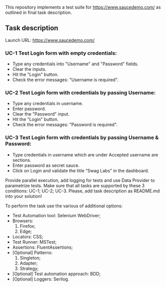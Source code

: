 This repository implements a test suite for https://www.saucedemo.com/ as outlined in final task description.

## Task description

Launch URL: https://www.saucedemo.com/

### UC-1 Test Login form with empty credentials:

- Type any credentials into "Username" and "Password" fields.
- Clear the inputs.
- Hit the "Login" button.
- Check the error messages: "Username is required".

### UC-2 Test Login form with credentials by passing Username:

- Type any credentials in username.
- Enter password.
- Clear the "Password" input.
- Hit the "Login" button.
- Check the error messages: "Password is required".

### UC-3 Test Login form with credentials by passing Username & Password:

- Type credentials in username which are under Accepted username are sections.
- Enter password as secret sauce.
- Click on Login and validate the title “Swag Labs” in the dashboard.

Provide parallel execution, add logging for tests and use Data Provider to parametrize tests. Make sure that all tasks are supported by these 3 conditions: UC-1; UC-2; UC-3.
Please, add task description as README.md into your solution!

To perform the task use the various of additional options:

- Test Automation tool: Selenium WebDriver;
- Browsers:
	1) Firefox;
	2) Edge;
- Locators: CSS;
- Test Runner: MSTest;
- Assertions: FluentAssertions;
- [Optional] Patterns:
	1) Singleton;
	2) Adapter;
	3) Strategy;
- [Optional] Test automation approach: BDD;
- [Optional] Loggers: Serilog.